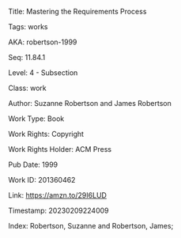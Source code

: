 Title:  Mastering the Requirements Process

Tags:   works

AKA:    robertson-1999

Seq:    11.84.1

Level:  4 - Subsection

Class:  work

Author: Suzanne Robertson and James Robertson

Work Type: Book

Work Rights: Copyright

Work Rights Holder: ACM Press

Pub Date: 1999

Work ID: 201360462

Link:   https://amzn.to/29I6LUD

Timestamp: 20230209224009

Index:  Robertson, Suzanne and Robertson, James; 
